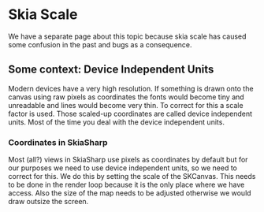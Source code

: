 # Skia Scale

We have a separate page about this topic because skia scale has caused some confusion in the past and bugs as a consequence. 

## Some context: Device Independent Units 
Modern devices have a very high resolution. If something is drawn onto the canvas using raw pixels as coordinates the fonts would become tiny and unreadable and lines would become very thin. To correct for this a scale factor is used. Those scaled-up coordinates are called device independent units. Most of the time you deal with the device independent units.

### Coordinates in SkiaSharp
Most (all?) views in SkiaSharp use pixels as coordinates by default but for our purposes we need to use device independent units, so we need to correct for this. We do this by setting the scale of the SKCanvas. This needs to be done in the render loop because it is the only place where we have access. Also the size of the map needs to be adjusted otherwise we would draw outsize the screen.
